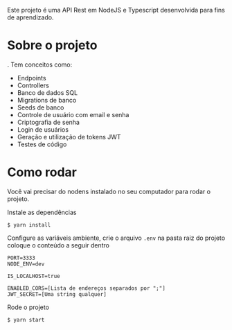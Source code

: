 Este projeto é uma API Rest em NodeJS e Typescript desenvolvida para fins de aprendizado. 


# Sobre o projeto
.
Tem conceitos como:
- Endpoints
- Controllers
- Banco de dados SQL
- Migrations de banco
- Seeds de banco
- Controle de usuário com email e senha
- Criptografia de senha
- Login de usuários
- Geração e utilização de tokens JWT
- Testes de código



# Como rodar 

Você vai precisar do nodens instalado no seu computador para rodar o projeto.

Instale as dependências
```
$ yarn install
```

Configure as variáveis ambiente, crie o arquivo `.env` na pasta raiz do projeto coloque o conteúdo a seguir dentro
```
PORT=3333
NODE_ENV=dev

IS_LOCALHOST=true

ENABLED_CORS=[Lista de endereços separados por ";"]
JWT_SECRET=[Uma string qualquer]
```

Rode o projeto
```
$ yarn start
```
